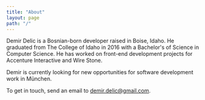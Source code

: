 ```yaml
---
title: "About"
layout: page
path: "/"
---
```


Demir Delic is a Bosnian-born developer raised in Boise, Idaho. He graduated from The College of Idaho in 2016 with a Bachelor's of Science in Computer Science. He has worked on front-end development projects for Accenture Interactive and Wire Stone.

Demir is currently looking for new opportunities for software development work in München.

To get in touch, send an email to [demir.delic@gmail.com](mailto:demir.delic@gmail.com).